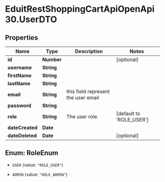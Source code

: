 # EduitRestShoppingCartApiOpenApi30.UserDTO

## Properties

Name | Type | Description | Notes
------------ | ------------- | ------------- | -------------
**id** | **Number** |  | [optional] 
**username** | **String** |  | 
**firstName** | **String** |  | 
**lastName** | **String** |  | 
**email** | **String** | this field represent the user email | 
**password** | **String** |  | 
**role** | **String** | The user role. | [default to &#39;ROLE_USER&#39;]
**dateCreated** | **Date** |  | 
**dateDeleted** | **Date** |  | [optional] 



## Enum: RoleEnum


* `USER` (value: `"ROLE_USER"`)

* `ADMIN` (value: `"ROLE_ADMIN"`)




